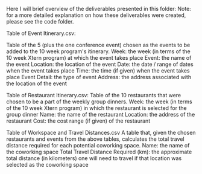 Here I will brief overview of the deliverables presented in this folder:
Note: for a more detailed explanation on how these deliverables were created, please see the code folder.

Table of Event Itinerary.csv:

  Table of the 5 (plus the one conference event) chosen as the events to be added to the 10 week program's itinerary.
  Week:
    the week (in terms of the 10 week Xtern program) at which the event takes place
  Event:
    the name of the event
  Location:
    the location of the event
  Date:
    the date / range of dates when the event takes place
  Time:
    the time (if given) when the event takes place
  Event Detail:
    the type of event
  Address:
    the address associated with the location of the event


Table of Restaurant Itinerary.csv:
  Table of the 10 restaurants that were chosen to be a part of the weekly group dinners.
  Week:
    the week (in terms of the 10 week Xtern program) in which the restaurant is selected for the group dinner
  Name:
    the name of the restaurant
  Location:
    the address of the restaurant
  Cost:
    the cost range (if given) of the restaurant
    
Table of Workspace and Travel Distances.csv
  A table that, given the chosen restaurants and events from the above tables, calculates the total travel distance required for each potential coworking space.
  Name:
    the name of the coworking space
  Total Travel Distance Required (km):
    the approximate total distance (in kilometers) one will need to travel if that location was selected as the coworking space
    
